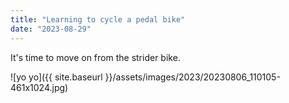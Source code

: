 ```yaml
---
title: "Learning to cycle a pedal bike"
date: "2023-08-29"
---
```


It's time to move on from the strider bike.

![yo yo]({{ site.baseurl }}/assets/images/2023/20230806_110105-461x1024.jpg)
